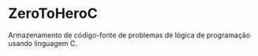 # ZeroToHeroC
Armazenamento de código-fonte de problemas de lógica de programação usando linguagem C.
